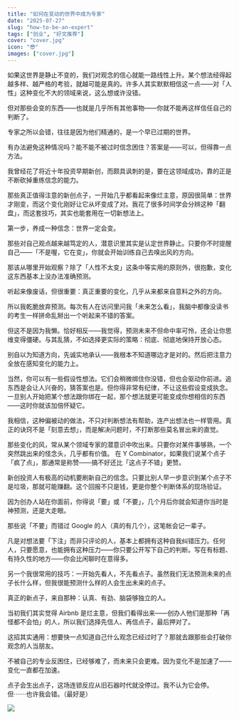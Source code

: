 ```yaml
---
title: "如何在变动的世界中成为专家"
date: "2025-07-27"
slug: "how-to-be-an-expert"
tags: ["创业", "好文推荐"]
cover: "cover.jpg"
icon: "😎"
images: ["cover.jpg"]
---
```

如果这世界是静止不变的，我们对观念的信心就能一路线性上升。某个想法经得起越多样、越严格的考验，就越可能是真的。许多人其实默默相信这一点——对「人性」这种变化不大的领域来说，这么想或许没错。



但对那些会变的东西——也就是几乎所有其他事物——你就不能再这样信任自己的判断了。



专家之所以会错，往往是因为他们精通的，是一个早已过期的世界。



有办法避免这种情况吗？能不能不被过时信念困住？答案是——可以，但得靠一点方法。



我曾经花了将近十年投资早期新创，而颇具讽刺的是，要在这领域成功，靠的正是不断砍掉重练信念的能力。



那些真正值得注意的新创点子，一开始几乎都看起来像烂主意，原因很简单：世界才刚变，而这个变化刚好让它从坏变成了对。我花了很多时间学会分辨这种「翻盘」，而这套技巧，其实也能套用在一切新想法上。



第一步，养成一种信念：世界一定会变。



那些对自己观点越来越笃定的人，潜意识里其实是认定世界静止。只要你不时提醒自己——「不是喔，它在变」，你就会开始训练自己去嗅出风的方向。



那该从哪里开始观察？除了「人性不太变」这条中等实用的原则外，很抱歉，变化这东西基本上没办法准确预测。



听起来像废话，但很重要：真正重要的变化，几乎从来都来自意料之外的方向。



所以我乾脆放弃预测。每次有人在访问里问我「未来怎么看」，我脑中都像没读书的考生一样拼命乱掰出一个听起来不错的答案。



但这不是因为我懒。恰好相反——我觉得，预测未来不但命中率可怜，还会让你思维变得僵硬。与其乱猜，不如选择更实际的策略：彻底、彻底地保持开放心态。



别自以为知道方向，先诚实地承认——我根本不知道哪边才是对的。然后把注意力全放在感知变化的能力上。



当然，你可以有一些假设性想法。它们会稍微绑住你没错，但也会驱动你前进。追东西是会让人兴奋的，猜答案也是。但你得非常有纪律，不让这些假设变成执念。
一旦别人开始把某个想法跟你绑在一起，那个想法就更可能变成你想相信的东西——这时你就该加倍怀疑它。



我相信，这种偏被动的做法，不只对判断想法有帮助，连产出想法也一样管用。真正的诀窍不是「刻意去想」，而是解决问题时，不打断那些莫名冒出来的直觉。



那些变化的风，常从某个领域专家的潜意识中吹出来。只要你对某件事够熟，一个突然跳出来的怪念头，几乎都有价值。
在 Y Combinator，如果我们说某个点子「疯了点」，那通常是称赞——搞不好还比「这点子不错」更赞。



新创投资人有极高的动机要刷新自己的信念。只要比别人早一步意识到某个点子不是垃圾，那就可能赚翻。这个回报不只是钱，更是你整个判断体系的现场验证。



因为创办人站在你面前，你得说「要」或「不要」，几个月后你就会知道你当时是神预测，还是大走眼。



那些说「不要」而错过 Google 的人（真的有几个），这笔帐会记一辈子。



凡是对想法要「下注」而非只评论的人，基本上都拥有这种自我纠错压力。任何人，只要愿意，也能拥有这种压力——你只要公开写下自己的判断。写在有标题、有持久性的地方——你会比闲聊时在意得多。



另一个我很常用的技巧：一开始先看人，不先看点子。虽然我们无法预测未来的点子长什么样，但我很能预测什么样的人会生出未来的点子。



真正的新点子，来自那种：认真、有劲、脑袋够独立的人。



当初我们其实觉得 Airbnb 是烂主意，但我们看得出来——创办人他们是那种「再怪都不会怕」的人，所以我们选择先信人、再信点子，最后押对了。



这招其实通用：想要快一点知道自己什么观念已经过时了？那就去跟那些会打破你观念的人当朋友。



不被自己的专业反困住，已经够难了，而未来只会更难。因为变化不是加速了——变化一直都在加速。



点子会生出点子，这场连锁反应从旧石器时代就没停过。我不认为它会停。
但⋯⋯也许我会错。（最好是）




![](https://prod-files-secure.s3.us-west-2.amazonaws.com/112d0858-5090-4d34-a606-b75eb8d65fd2/46476355-9cf3-4e99-9b7a-3531bc426380/1000202064.png?X-Amz-Algorithm=AWS4-HMAC-SHA256&X-Amz-Content-Sha256=UNSIGNED-PAYLOAD&X-Amz-Credential=ASIAZI2LB466VQ4B5XDK%2F20250906%2Fus-west-2%2Fs3%2Faws4_request&X-Amz-Date=20250906T151043Z&X-Amz-Expires=3600&X-Amz-Security-Token=IQoJb3JpZ2luX2VjECcaCXVzLXdlc3QtMiJHMEUCIQDjP%2B%2B75lZUs%2FFq66eYaxiyXoePNHRg6COCYI9%2BLMcDvgIgBwL7igofeK4u54Mj52pXdeVAor%2BEWlxspPD%2BbLdVK88qiAQIkP%2F%2F%2F%2F%2F%2F%2F%2F%2F%2FARAAGgw2Mzc0MjMxODM4MDUiDH2M507jF2zCYD2r8CrcA36gpaFxMWpLltfyGFVEJrFzLhVV85KiFasF8YQLTX5OHRNbHPLyhV%2BPOXNtYmartkM6u9vx6QluEKlU2EMYONyFjTisrpqZW32OkUiyraoW9rjsu7K%2BcQRZ7C3%2BMOVGL35cNi2lastNxBOEsiZWCvLnpcHDOXQn8ExFTvLvCDfkfomR3%2FeegZ2WwBHJisU1cXAW2M5k7AecqUi1fMP%2FZlTKc0Xfnm7ZU%2Fe0NMLZuUKdVJhEnIzm%2BhJcT8L7xbjTXP3PmTISiMyxfNmxSmsNeVMK8y4j%2Ft052QkIEviMNQzCEYAxYRx9W0hqy1DaBy%2FKqNwWzBVn3zc6MGZEx%2B4G1sV%2BqYLkwEqXfvIonqkKBS390HxCF5%2BDtqJVRzeYqVoLFczwM4DBHWYKzdd%2BixX2tad0qKag%2Ba6%2FBhuMveQtgYPt407ufe1VguJmNrng6nlqvkQXlqGM7mRAW4xvdcvIXZZdVMWWDq67mVTvLQfLs9adR%2FumByM9IUEmkxfPX799LqLus0XTPlCfzC6VmFiUZzHT22YpBXATgVIBFu26eNSqbU1yrdCsEDW42oW3sltPhY3OttQ8K7HefkLNsbpLo7%2B4SKaCnpSA4H5cpzk5UMG%2Bpl00MRrtFqHrOVDRMJSR8cUGOqUBPLkBRhGj7fStn0fnwXWySAyRyQ3pGufVtSkNyc8IOLPmjzE6tScFaFQLQJnL4oSTlrWdwud30a6PD%2FbwEA0AgsOsm8ZSpPA6iHAqtksWhPhQ5qrUQL3YZr6D6OIO%2FqzZGfW4B%2Fs8%2B19GCyAnOiGk%2BRZZiGnRlHXpsq4eJYXerWTdyURSDvgozxhslj1DbCJ33Jr8ziKRgGTOGnlqPYoR7cl58qkr&X-Amz-Signature=1e50d50defca77b2dd997cb745f3d1b61d528c0f6a53c3c38747764da3bf1388&X-Amz-SignedHeaders=host&x-amz-checksum-mode=ENABLED&x-id=GetObject)

